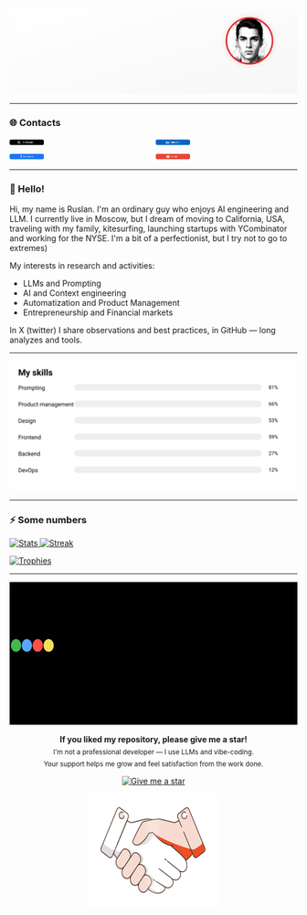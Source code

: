 <!-- Верхний баннер -->
<p align="center">
  <img src="https://raw.githubusercontent.com/ChemObyazan/ChemObyazan/main/assets/header.svg" alt="ChemObyazan — Product Owner" />
</p>

---
### 🌐 Contacts
<div style="display:flex; justify-content:space-between; flex-wrap:wrap; gap:8px;">
  <a href="https://x.com/ChemObyazan?s=09" style="flex:1 1 24%; min-width:200px;">
    <img src="https://raw.githubusercontent.com/ChemObyazan/ChemObyazan/main/assets/btn-x.svg"
         alt="X (Twitter)" style="width:24%; height:auto;">
  </a>
  <a href="https://www.linkedin.com/in/ruslan-beskorovayniy-9228a7384" style="flex:1 1 24%; min-width:200px;">
    <img src="https://raw.githubusercontent.com/ChemObyazan/ChemObyazan/main/assets/btn-linkedin.svg"
         alt="LinkedIn" style="width:24%; height:auto;">
  </a>
  <a href="https://www.facebook.com/share/1GEt8oeTia/" style="flex:1 1 24%; min-width:200px;">
    <img src="https://raw.githubusercontent.com/ChemObyazan/ChemObyazan/main/assets/btn-facebook.svg"
         alt="Facebook" style="width:24%; height:auto;">
  </a>
  <a href="mailto:your.name@gmail.com" style="flex:1 1 24%; min-width:200px;">
    <img src="https://raw.githubusercontent.com/ChemObyazan/ChemObyazan/main/assets/btn-gmail.svg"
         alt="Gmail" style="width:24%; height:auto;">
  </a>
</div>

---
### 👋 Hello!
Hi, my name is Ruslan. I'm an ordinary guy who enjoys AI engineering and LLM. I currently live in Moscow, but I dream of moving to California, USA, traveling with my family, kitesurfing, launching startups with YCombinator and working for the NYSE. I'm a bit of a perfectionist, but I try not to go to extremes)

My interests in research and activities:
- LLMs and Prompting
- AI and Context engineering
- Automatization and Product Management
- Entrepreneurship and Financial markets

In X (twitter) I share observations and best practices, in GitHub — long analyzes and tools.


---
![Навыки](https://raw.githubusercontent.com/ChemObyazan/ChemObyazan/main/assets/skills-bars.svg)


---
### ⚡ Some numbers

<p align="left">
  <a href="https://github-readme-stats.vercel.app/api?username=ChemObyazan&show_icons=true&hide_title=true&include_all_commits=true&count_private=true&title_color=000000&text_color=333333&icon_color=E63946&bg_color=ffffff&border_color=DDDDDD">
    <img src="https://github-readme-stats.vercel.app/api?username=ChemObyazan&show_icons=true&hide_title=true&include_all_commits=true&count_private=true&title_color=000000&text_color=333333&icon_color=E63946&bg_color=ffffff&border_color=DDDDDD" height="150" alt="Stats"/>
  </a>
  <a href="https://streak-stats.demolab.com?user=ChemObyazan&ring=E63946&fire=E63946&currStreakNum=000000&sideNums=333333&currStreakLabel=000000&sideLabels=555555&dates=777777&border=DDDDDD&background=FFFFFF">
    <img src="https://streak-stats.demolab.com?user=ChemObyazan&ring=E63946&fire=E63946&currStreakNum=000000&sideNums=333333&currStreakLabel=000000&sideLabels=555555&dates=777777&border=DDDDDD&background=FFFFFF" height="150" alt="Streak"/>
  </a>
</p>

<p align="left">
  <a href="https://github-profile-trophy.vercel.app/?username=ChemObyazan&no-bg=true&no-frame=true&margin-w=8&margin-h=8&column=-1">
    <img src="https://github-profile-trophy.vercel.app/?username=ChemObyazan&no-bg=true&no-frame=true&margin-w=8&margin-h=8&column=-1" alt="Trophies"/>
  </a>
</p>


---
<p align="left">
  <img src="./assets/github-star-extended.svg" height="250" width="100%" style="display:inline-block;"/>
</p>

<p align="center">
  <b>If you liked my repository, please give me a star!</b><br/>
  <sub>I'm not a professional developer — I use LLMs and vibe-coding.<br/>
  Your support helps me grow and feel satisfaction from the work done.</sub>
</p>

<p align="center">
  <a href="https://github.com/ChemObyazan/ChemObyazan/">
    <img src="https://img.shields.io/badge/⭐%20Give%20a%20star-e63946?style=flat-square&logo=github&logoColor=white" alt="Give me a star"/>
  </a>
</p>

<p align="center">
  <img src="./assets/handshake-shake-blend-strong.svg" height="200" width="45%" style="display:inline-block;"/>
</p>
